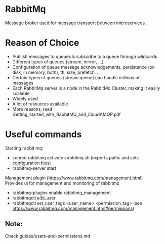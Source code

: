 # RabbitMq
Message broker used for message transport between microservices.

# Reason of Choice
- Publish messages to queues & subscribe to a queue through wildcards
- Different types of queues (stream, mirror, ...)
- Configuration of queue message acknowledgements, persistence (on disk, in memory, both), ttl, size, prefetch, ..
- Certain types of queues (stream queue) can handle millions of messages
- Each RabbitMq server is a node in the RabbitMq Cluster, making it easily scalable
- Widely used
- A lot of resources available
- More reasons, read Getting_started_with_RabbitMQ_and_CloudAMQP.pdf

# Useful commands
Starting rabbit mq:
- source rabbitmq activate-rabbitmq.sh (exports paths and sets configuration files)
- rabbitmq-server start

Management plugin (https://www.rabbitmq.com/management.html) Provides ui for management and monitoring of rabbitmq
- rabbitmq-plugins enable rabbitmq_management
- rabbitmqctl add_user <name> <passcode>
- rabbitmqctl set_user_tags <user_name> <permission_tag> (see https://www.rabbitmq.com/management.html#permissions)

## Note:
Check guides/users-and-permissions.md